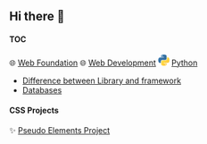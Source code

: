 ## Hi there 👋



#### TOC
🌐 [Web Foundation](https://github.com/shanreed25/Web-Foundation)
🌐 [Web Development](https://github.com/shanreed25/Web-Development)
<img src="https://github.com/shanreed25/Web-Foundation/blob/main/WebConcepts/assets/python.png" alt="python symbol" style="width:20px; height:20px;"/> [Python](https://github.com/shanreed25/Python)
- [Difference between Library and framework](https://medium.com/@feruzTeame/difference-between-library-and-framework-d4c255579bee)
- [Databases](https://github.com/shanreed25/Database)

#### CSS Projects
✨ [Pseudo Elements Project](https://github.com/shanreed25/CSS/tree/main/concept-projects/pseudo-elements)
<!--
**shanreed25/shanreed25** is a ✨ _special_ ✨ repository because its `README.md` (this file) appears on your GitHub profile.

Here are some ideas to get you started:

- 🔭 I’m currently working on ...
- 🌱 I’m currently learning ...
- 👯 I’m looking to collaborate on ...
- 🤔 I’m looking for help with ...
- 💬 Ask me about ...
- 📫 How to reach me: ...
- 😄 Pronouns: ...
- ⚡ Fun fact: ...
-->
